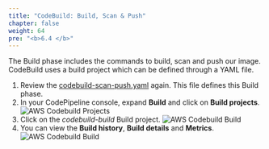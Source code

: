 ```yaml
---
title: "CodeBuild: Build, Scan & Push"
chapter: false
weight: 64
pre: "<b>6.4 </b>"
---
```


The Build phase includes the commands to build, scan and push our image. CodeBuild uses a build project which can be defined through a YAML file.

1. Review the [codebuild-scan-push.yaml](https://github.com/jefferyfry/aws-immersion-day-with-lacework-code/blob/master/app/codebuild-scan-push.yaml) again. This file defines this Build phase.
2. In your CodePipeline console, expand **Build** and click on **Build projects**.
   ![AWS Codebuild Projects](/images/aws-codebuild-projects.png)
3. Click on the _codebuild-build_ Build project.
   ![AWS Codebuild Build](/images/aws-codebuild-build.png)
4. You can view the **Build history**, **Build details** and **Metrics**.
   ![AWS Codebuild Build](/images/aws-codebuild-metrics.png)
